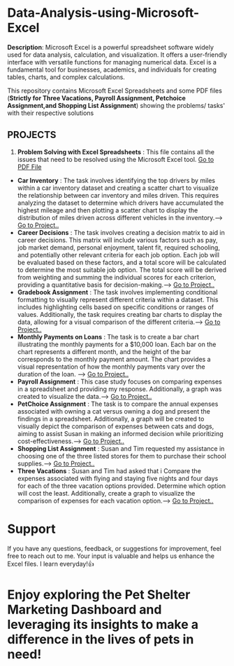 # Data-Analysis-using-Microsoft-Excel

**Description**: Microsoft Excel is a powerful spreadsheet software widely used for data analysis, calculation, and visualization. It offers a user-friendly interface with versatile functions for managing numerical data. Excel is a fundamental tool for businesses, academics, and individuals for creating tables, charts, and complex calculations.

This repository contains Microsoft Excel Spreadsheets and some PDF files (**Strictly for Three Vacations, Payroll Assignment, Petchoice Assignment,and Shopping List Assignment**) showing the problems/ tasks' with their respective solutions 

## PROJECTS
1. **Problem Solving with Excel Spreadsheets** : This file contains all the issues that need to be resolved using the Microsoft Excel tool. [Go to PDF File](https://github.com/Frances-Odunaiya/Data-Analysis-using-Microsoft-Excel/blob/main/Data%20Analysis%20using%20Microsoft%20Excel/Problem%20Solving%20with%20Excel%20Spreadsheets%20Part.pdf)
  - **Car Inventory** : The task involves identifying the top drivers by miles within a car inventory dataset and creating a scatter chart to visualize the relationship between car inventory and miles driven. This requires analyzing the dataset to determine which drivers have accumulated the highest mileage and then plotting a scatter chart to display the distribution of miles driven across different vehicles in the inventory.--> [Go to Project..](https://github.com/Frances-Odunaiya/Data-Analysis-using-Microsoft-Excel/blob/main/Data%20Analysis%20using%20Microsoft%20Excel/Car%20Inventory/README.md)
  - **Career Decisions** : The task involves creating a decision matrix to aid in career decisions. This matrix will include various factors such as pay, job market demand, personal enjoyment, talent fit, required schooling, and potentially other relevant criteria for each job option. Each job will be evaluated based on these factors, and a total score will be calculated to determine the most suitable job option. The total score will be derived from weighting and summing the individual scores for each criterion, providing a quantitative basis for decision-making.--> [Go to Project..](https://github.com/Frances-Odunaiya/Data-Analysis-using-Microsoft-Excel/tree/main/Data%20Analysis%20using%20Microsoft%20Excel/Career%20Decisions)
  - **Gradebook Assignment** : The task involves implementing conditional formatting to visually represent different criteria within a dataset. This includes highlighting cells based on specific conditions or ranges of values. Additionally, the task requires creating bar charts to display the data, allowing for a visual comparison of the different criteria.--> [Go to Project..](https://github.com/Frances-Odunaiya/Data-Analysis-using-Microsoft-Excel/blob/main/Data%20Analysis%20using%20Microsoft%20Excel/Gradebook%20Assignment/README.md)
  - **Monthly Payments on Loans** : The task is to create a bar chart illustrating the monthly payments for a $10,000 loan. Each bar on the chart represents a different month, and the height of the bar corresponds to the monthly payment amount. The chart provides a visual representation of how the monthly payments vary over the duration of the loan. --> [Go to Project..](https://github.com/Frances-Odunaiya/Data-Analysis-using-Microsoft-Excel/blob/main/Data%20Analysis%20using%20Microsoft%20Excel/Monthly%20Payments%20on%20Loans/README.md)
  - **Payroll Assignment** :  This case study focuses on comparing expenses in a spreadsheet and providing my response. Additionally, a graph was created to visualize the data.--> [Go to Project..](https://github.com/Frances-Odunaiya/Data-Analysis-using-Microsoft-Excel/blob/main/Data%20Analysis%20using%20Microsoft%20Excel/Payroll%20Assignment/README.md)
  - **PetChoice Assignment** : The task is to compare the annual expenses associated with owning a cat versus owning a dog and present the findings in a spreadsheet. Additionally, a graph will be created to visually depict the comparison of expenses between cats and dogs, aiming to assist Susan in making an informed decision while prioritizing cost-effectiveness.--> [Go to Project..](https://github.com/Frances-Odunaiya/Data-Analysis-using-Microsoft-Excel/blob/main/Data%20Analysis%20using%20Microsoft%20Excel/PetChoice%20Assignment/README.md)
  - **Shopping List Assignment** : Susan and Tim requested my assistance in choosing one of the three listed stores for them to purchase their school supplies.--> [Go to Project..](https://github.com/Frances-Odunaiya/Data-Analysis-using-Microsoft-Excel/blob/main/Data%20Analysis%20using%20Microsoft%20Excel/Shopping%20List%20Assignment/README.md)
  - **Three Vacations** : Susan and Tim had asked that i Compare the expenses associated with flying and staying five nights and four days for each of the three vacation options provided. Determine which option will cost the least. Additionally, create a graph to visualize the comparison of expenses for each vacation option.--> [Go to Project..](https://github.com/Frances-Odunaiya/Data-Analysis-using-Microsoft-Excel/blob/main/Data%20Analysis%20using%20Microsoft%20Excel/Three%20Vacations/README.md)

# Support
If you have any questions, feedback, or suggestions for improvement, feel free to reach out to me. Your input is valuable and helps us enhance the Excel files. I learn everyday!👍

# Enjoy exploring the Pet Shelter Marketing Dashboard and leveraging its insights to make a difference in the lives of pets in need!
